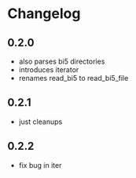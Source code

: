 Changelog
=========

0.2.0
-----
- also parses bi5 directories
- introduces iterator
- renames read_bi5 to read_bi5_file

0.2.1
-----
- just cleanups

0.2.2
-----
- fix bug in iter 
